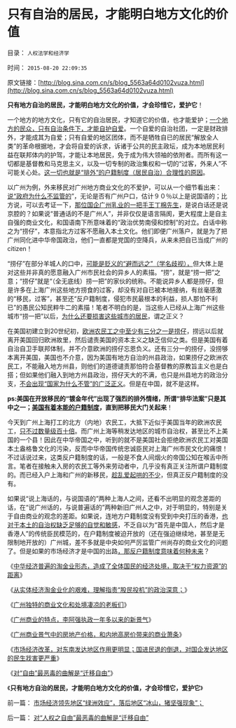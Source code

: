 # 只有自治的居民，才能明白地方文化的价值

目录： `人权法学和经济学` 

时间： `2015-08-20 22:09:35` 

原文链接：[http://blog.sina.com.cn/s/blog_5563a64d0102vuza.html](http://blog.sina.com.cn/s/blog_5563a64d0102vuza.html)

**只有地方自治的居民，才能明白地方文化的价值，才会珍惜它，爱护它**！

一个地方的地方文化，只有它的自治居民，才知道它的价值，也才能爱护；[一个地方的民众，只有自治条件下，才能自护自爱](../../../2012/11/26/“自由伤害他人自由”的悖论终结于自治的公共约束.md)。一个自爱的自治社团，一定是财政排外，才能成其为自爱；只有自爱的地区团体，而不是牺牲自已的居民“解放全人类”的革命根据地，才会将自爱的诉求，诉诸于公共的民主政坛，成为本地居民利益在联邦体内的护驾，才能让本地居民，免于成为伟大领袖的依附者。而所有这一切都是基督教和马克思主义，以及一切专制的政治集权和一切的“过客，外来人”不可能关心处。[这一切也就是“排外”的户籍制度（居民自治）合理性的原因](../../../2014/5/7/从西方的教育参照中国“学区房”，理解反户籍制度的民粹运动.md)。

以广州为例，外来移民对广州地方商业文化的不爱护，可以从一个细节看出来：[说“政府为什么不监管的](../../../2014/5/11/被动审批的物价局，传统经济特色的“监管模式”.md)”，无论是否有广州户口，估计９０％以上是说国语的；比方说，可以去考证一下，[那位国企广州乳业的一把手王丁棉先生](../../../2011/6/28/广州乳业有良心的奸商.md)，是说白话还是说京腔的？如果说“普通话的不是广州人”，并非仅仅是语言隔阂，更大程度上是自主自强的商业文化，和国语南下所意味着的“政治优势南侵和控制”的对立。白话中称之为“捞仔”，本意指北方过客不愿融入本土文化。他们即便广州落户，就是为了把广州同化进中华帝国政治，他们一直都是党国的空降兵，从来未把自已当成广州的citizen！

“捞仔”在部分羊城人的口中，[可能是贬义的“避而远之”（学名歧视），](../../../2009/11/26/真理标准不一导致文明的冲突.md)但大体上是对这些并非真的愿意融入广州市民社会的异乡人的素描。“捞”，就是“捞一把”之意；“捞仔”就是“（全无底线）捞一把”的家伙的统称。不能说异乡人都是捞仔，但是许多在上海广州这些地方捞食的过客，却没有对自已被本地接纳，有丝毫感激的“移民，过客”，甚至还“反户籍制度，侵犯市民最根本的利益，损人那怕不利已”的愚民公知民粹牛二的素描！笔者不明白的是，当这些人已经从上海广州这些城市“捞一把”以后，[为什么还要损害这些城市的居民](../../../2009/9/4/暴力向无辜者转移损失是懦夫.md)，谓之正义？

在美国初建立到20世纪初，[欧洲农民工之中至少有三分之一是捞仔](../../../2011/5/23/美国早期北方经济和欧洲农民工待遇.md)，捞远以后就离开美国回归欧洲故里，然后谴责美国的资本主义之缺乏信仰之类。但是美国有着自治自卫手联邦体制，并不介意欧洲的捞仔忘恩负义。还有三分一的捞仔，没捞够本离开美国，美国也不介意，因为美国有地方自治的州县政治，如果捞仔之欧洲农民工，不能融入地方州县，则他们的道德谴责那怕符合基督教的原教旨主义也是白搭；但如果他们融入到地方州县政治，捞仔天大的不满，也只是州县地方的政治分支，[不会出现“国家为什么不管”的广泛正义](../../../2014/5/29/“国家为什么不管”的合理性和传统的概念模糊.md)。但是在中国，就不是这样。

**ps:美国在开放移民的“镀金年代”出现了强烈的排外情绪，所谓“排华法案”只是其中之一；[美国有着本能的户籍制度](../../../2011/3/16/美国的户籍制度和民粹运动.md)，直到把移民大门关起来**！

今天到广州上海打工的北方（内地）农民工，大抵下近似于美国当年的欧洲农民工，[只不过数量级百十倍](http://darthvad.blog.sohu.com/252065494.html)。而广州上海等稍发达地区的城市自治权，甚至比不上美国的一个县！因此在中华帝国之中，听到的就不是美国社会拒绝欧洲农民工对美国本土盎格鲁文化的污染，反而中华帝国传统忠诚臣民对上海广州市民文化的痛恨！不过话说过来，这类反户籍制度的话，一般是不食人间烟火的帝国公知在喉舌中所言。笔者在接触未入房的农民工等外来劳动者中，几乎没有真正关注所谓户籍制度的。而已经入户上海和广州的新移民，[趁乱爱起哄的不少](../../../2009/9/4/排外是城乡夹心层自已的选择.md)，但真正反户籍制度的没有。

如果说“说上海话的，与说国语的”两种上海人之间，还看不出明显的观念差距的话，在“说广州话的，与说普遍话的”两种新旧广州人之中，对于明显的，特别是关于自由商业的观念的差距。如果说，连地方户籍制度没有受到中央打压的香港，[也对于本土的自治权缺乏足够的自觉和敏感](../../../2014/7/11/香港自治或行政，港独和基本法中的法学原理和常识；.md)，不乏自以为“首先是中国人，然后才是香港人”的传统臣民模范的，在户籍制度被迫开放的（还在强迫继续地，甚至是无限制地开放的）广州城，差不多就是中央如何严厉监管广州尚存的商业文化的问题了。但是如果的市场经济才是中国的出路[，那反户籍制度意味着何种未来](../../../2012/3/4/为什么户籍制度背后的地方福利是私有财产PrivateRight？.md)？

《[中华经济普遍的淘金业形态，造成了全体国民的经济处境，取决于“权力资源”的距离](../../../2015/8/3/淘金业形态下的中国经济，强化了政府对经济的控制和封建化.md)》

《[从实体经济淘金业化的艰难，理解指责“股民投机”的政治深意；](../../../2015/8/4/从实体经济淘金业化的艰难，理解指责“股民投机”的政治深意；.md)》

《[广州独特的商业文化和处境凄凉的老板们](../../../2015/8/5/广州独特的商业文化和处境凄凉的老板们；.md)》

《[广州商业的特点，李阿强执政一年多以来的新景气](../../../2015/8/6/广州商业的特点，李阿强执政一年来的新景气；.md)》

《[广州商业景气中的房地产价格，和内地高房价带来的商业萧条](../../../2015/8/7/“放松监管，政府不作为”是民生改善的长远之计；.md)》

《[市场经济改革，对东南发达地区作用更明显；国进民退的倒退，对国企发达地区的民生戕害更严重](../../../2015/8/8/“市场经济方向”的改革，关键在贯彻“默认权益归于个体”.md)》

《[对“自由”最恶毒的曲解是“迁移自由”](../../../2015/8/19/对“人权之自由”最恶毒的曲解是“迁移自由”.md)》

《**只有地方自治的居民，才能明白地方文化的价值，才会珍惜它，爱护它**》

前一篇： [市场经济领先地区“绿洲效应”，落后地区“冰山，猪坚强现象”；](../../../2015/8/27/市场经济领先地区“绿洲效应”，落后地区“冰山，猪坚强现象”；.md)

后一篇： [对“人权之自由”最恶毒的曲解是“迁移自由”](../../../2015/8/19/对“人权之自由”最恶毒的曲解是“迁移自由”.md)

